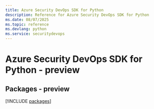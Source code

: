```yaml
---
title: Azure Security DevOps SDK for Python
description: Reference for Azure Security DevOps SDK for Python
ms.date: 08/07/2025
ms.topic: reference
ms.devlang: python
ms.service: securitydevops
---
```

# Azure Security DevOps SDK for Python - preview
## Packages - preview
[!INCLUDE [packages](security-devops-index.md)]
